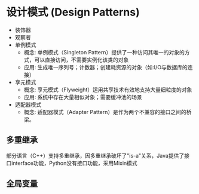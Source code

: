 # 设计模式 (Design Patterns)

- 装饰器
- 观察者
- 单例模式
  - 概念: 单例模式（Singleton Pattern）提供了一种访问其唯一的对象的方式，可以直接访问，不需要实例化该类的对象
  - 应用: 生成唯一序列号；计数器；创建耗资源的对象（如:I/O与数据库的连接）
- 享元模式
  - 概念: 享元模式（Flyweight）运用共享技术有效地支持大量细粒度的对象
  - 应用: 系统中存在大量相似对象；需要缓冲池的场景
- 适配器模式
  - 概念: 适配器模式（Adapter Pattern）是作为两个不兼容的接口之间的桥梁。

## 多重继承

部分语言（C++）支持多重继承，因多重继承破坏了"is-a"关系，Java提供了接口interface功能，Python没有接口功能，采用Mixin模式

## 全局变量
